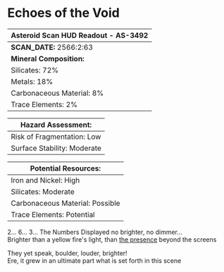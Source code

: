 # Echoes of the Void

| Asteroid Scan HUD Readout - AS-3492   |  
|---------------------------------------|
|**SCAN_DATE:** 2566:2:63|
|  **Mineral Composition:**                 |  
|     Silicates: 72%                   |  
|     Metals: 18%                      |  
|     Carbonaceous Material: 8%        |  
|     Trace Elements: 2%               |  

|  **Hazard Assessment:**              |  
|-------------------------------------|
|     Risk of Fragmentation: Low       |  
|     Surface Stability: Moderate      |  

|  **Potential Resources:**            |  
|--------------------------------------|
|     Iron and Nickel: High            |  
|     Silicates: Moderate              |  
|     Carbonaceous Material: Possible  |  
|     Trace Elements: Potential        |                              

2... 6... 3... The Numbers Displayed no brighter, no dimmer...  
Brighter than a yellow fire's light, than [the presence](https://github.com/ScammrsNvrDie/Perambulate/wiki/Presence-Beacon) beyond the screens  

They yet speak, boulder, louder, brighter!  
Ere, it grew in an ultimate part what is set forth in this scene  
